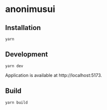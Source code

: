 # anonimusui

## Installation

    yarn

## Development

    yarn dev

Application is available at http://localhost:5173.

## Build

    yarn build
